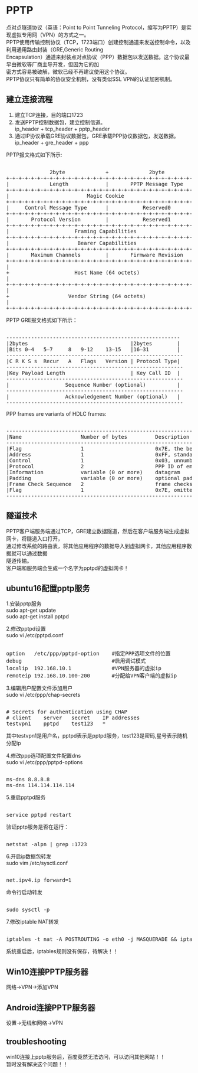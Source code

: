 # PPTP              
点对点隧道协议（英语：Point to Point Tunneling Protocol，缩写为PPTP）是实现虚拟专用网（VPN）的方式之一。         
PPTP使用传输控制协议（TCP，1723端口）创建控制通道来发送控制命令，以及利用通用路由封装（GRE,Generic Routing    
Encapsulation）通道来封装点对点协议（PPP）数据包以发送数据。这个协议最早由微软等厂商主导开发，但因为它的加    
密方式容易被破解，微软已经不再建议使用这个协议。           
PPTP协议只有简单的协议安全机制，没有类似SSL VPN的认证加密机制。        
        
## 建立连接流程      
1. 建立TCP连接，目的端口1723      
2. 发送PPTP控制数据包，建立控制信道。      
	ip_header + tcp_header + pptp_header    
3. 通过IP协议承载GRE协议数据包，GRE承载PPP协议数据包，发送数据。       
	ip_header + gre_header + ppp     
      
PPTP报文格式如下所示:      
<pre>      
              2byte             +             2byte           
+-+-+-+-+-+-+-+-+-+-+-+-+-+-+-+-+-+-+-+-+-+-+-+-+-+-+-+-+-+-+-+-+      
|             Length            |       PPTP Message Type       |      
+-+-+-+-+-+-+-+-+-+-+-+-+-+-+-+-+-+-+-+-+-+-+-+-+-+-+-+-+-+-+-+-+      
|                         Magic Cookie                          |      
+-+-+-+-+-+-+-+-+-+-+-+-+-+-+-+-+-+-+-+-+-+-+-+-+-+-+-+-+-+-+-+-+      
|     Control Message Type      |           Reserved0           |      
+-+-+-+-+-+-+-+-+-+-+-+-+-+-+-+-+-+-+-+-+-+-+-+-+-+-+-+-+-+-+-+-+      
|       Protocol Version        |           Reserved1           |      
+-+-+-+-+-+-+-+-+-+-+-+-+-+-+-+-+-+-+-+-+-+-+-+-+-+-+-+-+-+-+-+-+      
|                     Framing Capabilities                      |      
+-+-+-+-+-+-+-+-+-+-+-+-+-+-+-+-+-+-+-+-+-+-+-+-+-+-+-+-+-+-+-+-+      
|                      Bearer Capabilities                      |      
+-+-+-+-+-+-+-+-+-+-+-+-+-+-+-+-+-+-+-+-+-+-+-+-+-+-+-+-+-+-+-+-+      
|       Maximum Channels        |       Firmware Revision       |      
+-+-+-+-+-+-+-+-+-+-+-+-+-+-+-+-+-+-+-+-+-+-+-+-+-+-+-+-+-+-+-+-+      
|                                                               |      
+                     Host Name (64 octets)                     +      
|                                                               |      
+-+-+-+-+-+-+-+-+-+-+-+-+-+-+-+-+-+-+-+-+-+-+-+-+-+-+-+-+-+-+-+-+      
|                                                               |      
+                   Vendor String (64 octets)                   +      
|                                                               |      
+-+-+-+-+-+-+-+-+-+-+-+-+-+-+-+-+-+-+-+-+-+-+-+-+-+-+-+-+-+-+-+-+      
</pre>      
    
PPTP GRE报文格式如下所示：    
<pre>    
--------------------------------------------------------    
|2bytes                                 |2bytes        |    
|Bits 0–4   5–7     8   9-12    13–15   |16–31         |    
---------------------------------------------------------    
|C R K S s  Recur   A   Flags   Version | Protocol Type|    
---------------------------------------------------------    
|Key Payload Length                     | Key Call ID  |    
---------------------------------------------------------    
|                  Sequence Number (optional)          |    
---------------------------------------------------------    
|                  Acknowledgement Number (optional)   |    
---------------------------------------------------------    
</pre>    
    
PPP frames are variants of HDLC frames:    
<pre>    
-----------------------------------------------------------------------------------    
|Name                   Number of bytes         Description    
-----------------------------------------------------------------------------------    
|Flag                   1                       0x7E, the beginning of a PPP frame    
|Address                1                       0xFF, standard broadcast address    
|Control                1                       0x03, unnumbered data    
|Protocol               2                       PPP ID of embedded data    
|Information            variable (0 or more)    datagram    
|Padding                variable (0 or more)    optional padding    
|Frame Check Sequence   2                       frame checksum    
|Flag                   1                       0x7E, omitted for successive PPP packets     
-----------------------------------------------------------------------------------    
</pre>    
    
## 隧道技术    
PPTP客户端服务端通过TCP，GRE建立数据隧道，然后在客户端服务端生成虚拟网卡，将隧道入口打开，  
通过修改系统的路由表，将其他应用程序的数据导入到虚拟网卡，其他应用程序数据就可以通过数据  
隧道传输。  
客户端和服务端会生成一个名字为pptpd的虚拟网卡！  
      
      
## ubuntu16配置pptp服务              
1.安装pptp服务              
sudo apt-get update               
sudo apt-get install pptpd              
              
              
2.修改pptpd设置              
sudo vi /etc/pptpd.conf              
              
<pre>              
option   /etc/ppp/pptpd-option    #指定PPP选项文件的位置              
debug                             #启用调试模式              
localip  192.168.10.1             #VPN服务器的虚拟ip              
remoteip 192.168.10.100-200       #分配给VPN客户端的虚拟ip              
</pre>              
              
3.编辑用户配置文件添加用户              
sudo vi /etc/ppp/chap-secrets              
            
<pre>              
# Secrets for authentication using CHAP              
# client    server   secret    IP addresses              
testvpn1    pptpd    test123   *              
</pre>              
其中testvpn1是用户名，pptpd表示是pptpd服务，test123是密码,星号表示随机分配ip              
              
4.修改ppp选项配置文件配置dns              
sudo vi /etc/ppp/pptpd-options              
            
<pre>              
ms-dns 8.8.8.8              
ms-dns 114.114.114.114              
</pre>              
              
5.重启pptpd服务              
<pre>              
service pptpd restart              
</pre>              
              
验证pptp服务是否在运行：              
<pre>              
netstat -alpn | grep :1723              
</pre>              
            
6.开启ip数据包转发            
sudo vim /etc/sysctl.conf             
            
<pre>            
net.ipv4.ip_forward=1            
</pre>            
命令行启动转发            
<pre>            
sudo sysctl -p            
</pre>            
              
7.修改iptable NAT转发              
<pre>              
iptables -t nat -A POSTROUTING -o eth0 -j MASQUERADE && iptables-save              
</pre>              
系统重启后，iptables规则没有保存，待解决！！        
              
          
## Win10连接PPTP服务器          
网络->VPN->添加VPN          
          
## Android连接PPTP服务器          
设置->无线和网络->VPN          
              
## troubleshooting        
win10连接上pptp服务后，百度竟然无法访问，可以访问其他网站！！              
暂时没有解决这个问题！！              
